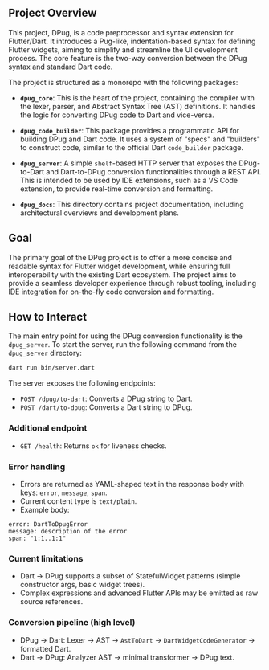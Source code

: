 ## Project Overview

This project, DPug, is a code preprocessor and syntax extension for Flutter/Dart. It introduces a Pug-like, indentation-based syntax for defining Flutter widgets, aiming to simplify and streamline the UI development process. The core feature is the two-way conversion between the DPug syntax and standard Dart code.

The project is structured as a monorepo with the following packages:

- **`dpug_core`**: This is the heart of the project, containing the compiler with the lexer, parser, and Abstract Syntax Tree (AST) definitions. It handles the logic for converting DPug code to Dart and vice-versa.

- **`dpug_code_builder`**: This package provides a programmatic API for building DPug and Dart code. It uses a system of "specs" and "builders" to construct code, similar to the official Dart `code_builder` package.

- **`dpug_server`**: A simple `shelf`-based HTTP server that exposes the DPug-to-Dart and Dart-to-DPug conversion functionalities through a REST API. This is intended to be used by IDE extensions, such as a VS Code extension, to provide real-time conversion and formatting.

- **`dpug_docs`**: This directory contains project documentation, including architectural overviews and development plans.

## Goal

The primary goal of the DPug project is to offer a more concise and readable syntax for Flutter widget development, while ensuring full interoperability with the existing Dart ecosystem. The project aims to provide a seamless developer experience through robust tooling, including IDE integration for on-the-fly code conversion and formatting.

## How to Interact

The main entry point for using the DPug conversion functionality is the `dpug_server`. To start the server, run the following command from the `dpug_server` directory:

```bash
dart run bin/server.dart
```

The server exposes the following endpoints:

- `POST /dpug/to-dart`: Converts a DPug string to Dart.
- `POST /dart/to-dpug`: Converts a Dart string to DPug.

### Additional endpoint

- `GET /health`: Returns `ok` for liveness checks.

### Error handling

- Errors are returned as YAML-shaped text in the response body with keys: `error`, `message`, `span`.
- Current content type is `text/plain`.
- Example body:

```
error: DartToDpugError
message: description of the error
span: "1:1..1:1"
```

### Current limitations

- Dart → DPug supports a subset of StatefulWidget patterns (simple constructor args, basic widget trees).
- Complex expressions and advanced Flutter APIs may be emitted as raw source references.

### Conversion pipeline (high level)

- DPug → Dart: Lexer → AST → `AstToDart` → `DartWidgetCodeGenerator` → formatted Dart.
- Dart → DPug: Analyzer AST → minimal transformer → DPug text.
